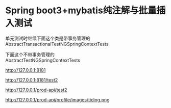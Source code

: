 # Spring boot3+mybatis纯注解与批量插入测试  


单元测试时继续下面这个类是带事务管理的  
AbstractTransactionalTestNGSpringContextTests  

下面这个不带事务管理的  
AbstractTestNGSpringContextTests  

http://127.0.0.1:8181

http://127.0.0.1:8181/test2

http://127.0.0.1/prod-api/test2

http://127.0.0.1/prod-api/profile/images/tiding.png

